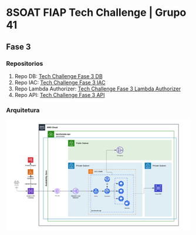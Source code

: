 # 8SOAT FIAP Tech Challenge | Grupo 41
<!--

**Here are some ideas to get you started:**

🙋‍♀️ A short introduction - what is your organization all about?
🌈 Contribution guidelines - how can the community get involved?
👩‍💻 Useful resources - where can the community find your docs? Is there anything else the community should know?
🍿 Fun facts - what does your team eat for breakfast?
🧙 Remember, you can do mighty things with the power of [Markdown](https://docs.github.com/github/writing-on-github/getting-started-with-writing-and-formatting-on-github/basic-writing-and-formatting-syntax)
-->

## Fase 3
### Repositorios
1. Repo DB: [Tech Challenge Fase 3 DB](https://github.com/8SOAT-GRUPO-41/tech-challenge-fase-3-db)
2. Repo IAC: [Tech Challenge Fase 3 IAC](https://github.com/8SOAT-GRUPO-41/tech-challenge-fase-3-iac)
3. Repo Lambda Authorizer: [Tech Challenge Fase 3 Lambda Authorizer](https://github.com/8SOAT-GRUPO-41/tech-challenge-fase-3-lambda)
4. Repo API: [Tech Challenge Fase 3 API](https://github.com/8SOAT-GRUPO-41/tech-challenge-fase-3-api)

### Arquitetura
![Architecture](architecture.png)
